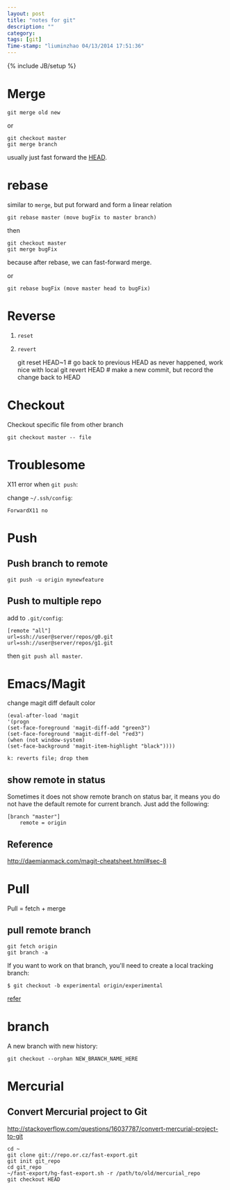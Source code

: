 ```yaml
---
layout: post
title: "notes for git"
description: ""
category:
tags: [git]
Time-stamp: "liuminzhao 04/13/2014 17:51:36"
---
```

{% include JB/setup %}

# Merge #

	git merge old new

or

    git checkout master
	git merge branch

usually just fast forward the [HEAD](http://www.slideshare.net/littlebtc/git-5528339).

# rebase #

similar to `merge`, but put forward and form a linear relation

	git rebase master (move bugFix to master branch)

then

	git checkout master
	git merge bugFix

because after rebase, we can fast-forward merge.

or

	git rebase bugFix (move master head to bugFix)

# Reverse #

1. `reset`
2. `revert`

	git reset HEAD~1 # go back to previous HEAD as never happened, work nice with local
	git revert HEAD # make a new commit, but record the change back to HEAD


# Checkout #

Checkout specific file from other branch

    git checkout master -- file

# Troublesome #

X11 error when `git push`:

change `~/.ssh/config`:

	ForwardX11 no

# Push

## Push branch to remote

	git push -u origin mynewfeature

## Push to multiple repo #

add to `.git/config`:

	[remote "all"]
    url=ssh://user@server/repos/g0.git
    url=ssh://user@server/repos/g1.git

then `git push all master`.

# Emacs/Magit #

change magit diff default color

	(eval-after-load 'magit
	'(progn
    (set-face-foreground 'magit-diff-add "green3")
    (set-face-foreground 'magit-diff-del "red3")
    (when (not window-system)
    (set-face-background 'magit-item-highlight "black"))))

	k: reverts file; drop them

## show remote in status ##

Sometimes it does not show remote branch on status bar, it means you do not have the default remote for current branch. Just add the following:

	[branch "master"]
		remote = origin

## Reference ##

<http://daemianmack.com/magit-cheatsheet.html#sec-8>


# Pull #

Pull = fetch + merge

## pull remote branch

	git fetch origin
	git branch -a

If you want to work on that branch, you'll need to create a local tracking branch:

	$ git checkout -b experimental origin/experimental

[refer](http://stackoverflow.com/questions/67699/how-do-i-clone-all-remote-branches-with-git)

# branch #

A new branch with new history:

	git checkout --orphan NEW_BRANCH_NAME_HERE

# Mercurial #

## Convert Mercurial project to Git ##

<http://stackoverflow.com/questions/16037787/convert-mercurial-project-to-git>

	cd ~
	git clone git://repo.or.cz/fast-export.git
	git init git_repo
	cd git_repo
	~/fast-export/hg-fast-export.sh -r /path/to/old/mercurial_repo
	git checkout HEAD
